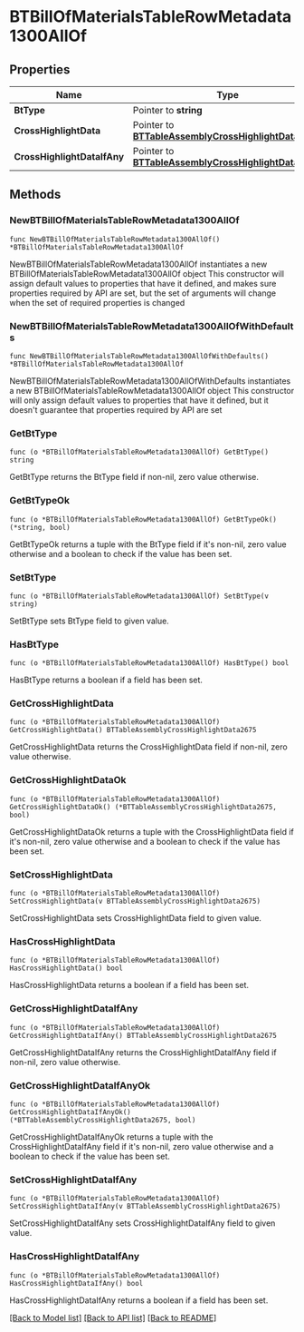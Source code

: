 # BTBillOfMaterialsTableRowMetadata1300AllOf

## Properties

Name | Type | Description | Notes
------------ | ------------- | ------------- | -------------
**BtType** | Pointer to **string** |  | [optional] 
**CrossHighlightData** | Pointer to [**BTTableAssemblyCrossHighlightData2675**](BTTableAssemblyCrossHighlightData2675.md) |  | [optional] 
**CrossHighlightDataIfAny** | Pointer to [**BTTableAssemblyCrossHighlightData2675**](BTTableAssemblyCrossHighlightData2675.md) |  | [optional] 

## Methods

### NewBTBillOfMaterialsTableRowMetadata1300AllOf

`func NewBTBillOfMaterialsTableRowMetadata1300AllOf() *BTBillOfMaterialsTableRowMetadata1300AllOf`

NewBTBillOfMaterialsTableRowMetadata1300AllOf instantiates a new BTBillOfMaterialsTableRowMetadata1300AllOf object
This constructor will assign default values to properties that have it defined,
and makes sure properties required by API are set, but the set of arguments
will change when the set of required properties is changed

### NewBTBillOfMaterialsTableRowMetadata1300AllOfWithDefaults

`func NewBTBillOfMaterialsTableRowMetadata1300AllOfWithDefaults() *BTBillOfMaterialsTableRowMetadata1300AllOf`

NewBTBillOfMaterialsTableRowMetadata1300AllOfWithDefaults instantiates a new BTBillOfMaterialsTableRowMetadata1300AllOf object
This constructor will only assign default values to properties that have it defined,
but it doesn't guarantee that properties required by API are set

### GetBtType

`func (o *BTBillOfMaterialsTableRowMetadata1300AllOf) GetBtType() string`

GetBtType returns the BtType field if non-nil, zero value otherwise.

### GetBtTypeOk

`func (o *BTBillOfMaterialsTableRowMetadata1300AllOf) GetBtTypeOk() (*string, bool)`

GetBtTypeOk returns a tuple with the BtType field if it's non-nil, zero value otherwise
and a boolean to check if the value has been set.

### SetBtType

`func (o *BTBillOfMaterialsTableRowMetadata1300AllOf) SetBtType(v string)`

SetBtType sets BtType field to given value.

### HasBtType

`func (o *BTBillOfMaterialsTableRowMetadata1300AllOf) HasBtType() bool`

HasBtType returns a boolean if a field has been set.

### GetCrossHighlightData

`func (o *BTBillOfMaterialsTableRowMetadata1300AllOf) GetCrossHighlightData() BTTableAssemblyCrossHighlightData2675`

GetCrossHighlightData returns the CrossHighlightData field if non-nil, zero value otherwise.

### GetCrossHighlightDataOk

`func (o *BTBillOfMaterialsTableRowMetadata1300AllOf) GetCrossHighlightDataOk() (*BTTableAssemblyCrossHighlightData2675, bool)`

GetCrossHighlightDataOk returns a tuple with the CrossHighlightData field if it's non-nil, zero value otherwise
and a boolean to check if the value has been set.

### SetCrossHighlightData

`func (o *BTBillOfMaterialsTableRowMetadata1300AllOf) SetCrossHighlightData(v BTTableAssemblyCrossHighlightData2675)`

SetCrossHighlightData sets CrossHighlightData field to given value.

### HasCrossHighlightData

`func (o *BTBillOfMaterialsTableRowMetadata1300AllOf) HasCrossHighlightData() bool`

HasCrossHighlightData returns a boolean if a field has been set.

### GetCrossHighlightDataIfAny

`func (o *BTBillOfMaterialsTableRowMetadata1300AllOf) GetCrossHighlightDataIfAny() BTTableAssemblyCrossHighlightData2675`

GetCrossHighlightDataIfAny returns the CrossHighlightDataIfAny field if non-nil, zero value otherwise.

### GetCrossHighlightDataIfAnyOk

`func (o *BTBillOfMaterialsTableRowMetadata1300AllOf) GetCrossHighlightDataIfAnyOk() (*BTTableAssemblyCrossHighlightData2675, bool)`

GetCrossHighlightDataIfAnyOk returns a tuple with the CrossHighlightDataIfAny field if it's non-nil, zero value otherwise
and a boolean to check if the value has been set.

### SetCrossHighlightDataIfAny

`func (o *BTBillOfMaterialsTableRowMetadata1300AllOf) SetCrossHighlightDataIfAny(v BTTableAssemblyCrossHighlightData2675)`

SetCrossHighlightDataIfAny sets CrossHighlightDataIfAny field to given value.

### HasCrossHighlightDataIfAny

`func (o *BTBillOfMaterialsTableRowMetadata1300AllOf) HasCrossHighlightDataIfAny() bool`

HasCrossHighlightDataIfAny returns a boolean if a field has been set.


[[Back to Model list]](../README.md#documentation-for-models) [[Back to API list]](../README.md#documentation-for-api-endpoints) [[Back to README]](../README.md)


